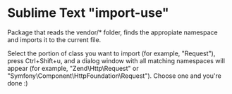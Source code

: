 Sublime Text "import-use"
==========================

Package that reads the vendor/* folder, finds the appropiate namespace and imports it to the current file.

Select the portion of class you want to import (for example, "Request"), press Ctrl+Shift+u, and a dialog window with all matching namespaces will appear (for example, "Zend\Http\Request" or "Symfony\Component\HttpFoundation\Request"). Choose one and you're done :)
